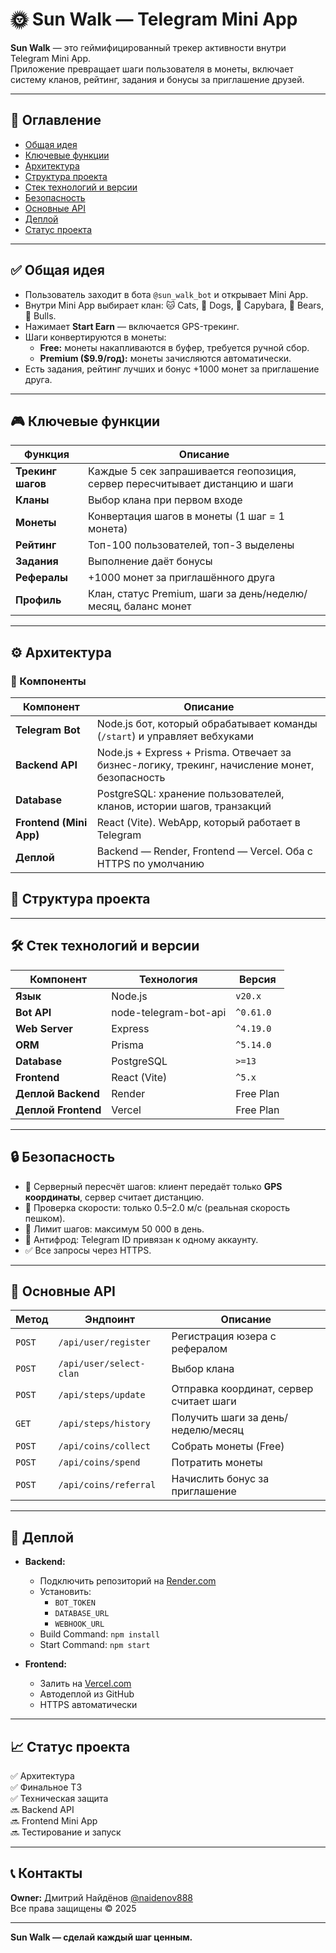 # 🌞 Sun Walk — Telegram Mini App

**Sun Walk** — это геймифицированный трекер активности внутри Telegram Mini App.  
Приложение превращает шаги пользователя в монеты, включает систему кланов, рейтинг, задания и бонусы за приглашение друзей.

---

## 📌 Оглавление

- [Общая идея](#общая-идея)
- [Ключевые функции](#ключевые-функции)
- [Архитектура](#архитектура)
- [Структура проекта](#структура-проекта)
- [Стек технологий и версии](#стек-технологий-и-версии)
- [Безопасность](#безопасность)
- [Основные API](#основные-api)
- [Деплой](#деплой)
- [Статус проекта](#статус-проекта)

---

## ✅ Общая идея

- Пользователь заходит в бота `@sun_walk_bot` и открывает Mini App.
- Внутри Mini App выбирает клан: 🐱 Cats, 🐶 Dogs, 🦫 Capybara, 🐻 Bears, 🐂 Bulls.
- Нажимает **Start Earn** — включается GPS-трекинг.
- Шаги конвертируются в монеты:
  - **Free:** монеты накапливаются в буфер, требуется ручной сбор.
  - **Premium ($9.9/год):** монеты зачисляются автоматически.
- Есть задания, рейтинг лучших и бонус +1000 монет за приглашение друга.

---

## 🎮 Ключевые функции

| Функция | Описание |
|---------|-----------|
| **Трекинг шагов** | Каждые 5 сек запрашивается геопозиция, сервер пересчитывает дистанцию и шаги |
| **Кланы** | Выбор клана при первом входе |
| **Монеты** | Конвертация шагов в монеты (1 шаг = 1 монета) |
| **Рейтинг** | Топ-100 пользователей, топ-3 выделены |
| **Задания** | Выполнение даёт бонусы |
| **Рефералы** | +1000 монет за приглашённого друга |
| **Профиль** | Клан, статус Premium, шаги за день/неделю/месяц, баланс монет |

---

## ⚙️ Архитектура

### 📂 Компоненты

| Компонент | Описание |
|-----------|-----------|
| **Telegram Bot** | Node.js бот, который обрабатывает команды (`/start`) и управляет вебхуками |
| **Backend API** | Node.js + Express + Prisma. Отвечает за бизнес-логику, трекинг, начисление монет, безопасность |
| **Database** | PostgreSQL: хранение пользователей, кланов, истории шагов, транзакций |
| **Frontend (Mini App)** | React (Vite). WebApp, который работает в Telegram |
| **Деплой** | Backend — Render, Frontend — Vercel. Оба с HTTPS по умолчанию |

## 📁 Структура проекта
---

## 🛠️ Стек технологий и версии

| Компонент | Технология | Версия |
|-----------|-------------|--------|
| **Язык** | Node.js | `v20.x` |
| **Bot API** | node-telegram-bot-api | `^0.61.0` |
| **Web Server** | Express | `^4.19.0` |
| **ORM** | Prisma | `^5.14.0` |
| **Database** | PostgreSQL | `>=13` |
| **Frontend** | React (Vite) | `^5.x` |
| **Деплой Backend** | Render | Free Plan |
| **Деплой Frontend** | Vercel | Free Plan |

---

## 🔒 Безопасность

- 🚫 Серверный пересчёт шагов: клиент передаёт только **GPS координаты**, сервер считает дистанцию.
- 🚫 Проверка скорости: только 0.5–2.0 м/с (реальная скорость пешком).
- 🚫 Лимит шагов: максимум 50 000 в день.
- 🚫 Антифрод: Telegram ID привязан к одному аккаунту.
- ✅ Все запросы через HTTPS.

---

## 🔑 Основные API

| Метод | Эндпоинт | Описание |
|-------|----------|----------|
| `POST` | `/api/user/register` | Регистрация юзера с рефералом |
| `POST` | `/api/user/select-clan` | Выбор клана |
| `POST` | `/api/steps/update` | Отправка координат, сервер считает шаги |
| `GET` | `/api/steps/history` | Получить шаги за день/неделю/месяц |
| `POST` | `/api/coins/collect` | Собрать монеты (Free) |
| `POST` | `/api/coins/spend` | Потратить монеты |
| `POST` | `/api/coins/referral` | Начислить бонус за приглашение |

---

## 🚀 Деплой

- **Backend:**
  - Подключить репозиторий на [Render.com](https://render.com)
  - Установить:
    - `BOT_TOKEN`
    - `DATABASE_URL`
    - `WEBHOOK_URL`
  - Build Command: `npm install`
  - Start Command: `npm start`

- **Frontend:**
  - Залить на [Vercel.com](https://vercel.com)
  - Автодеплой из GitHub
  - HTTPS автоматически

---

## 📈 Статус проекта

✅ Архитектура  
✅ Финальное ТЗ  
✅ Техническая защита  
🔜 Backend API  
🔜 Frontend Mini App  
🔜 Тестирование и запуск

---

## 📞 Контакты

**Owner:** Дмитрий Найдёнов [@naidenov888](https://t.me/naidenov88&)  
Все права защищены © 2025

---

**Sun Walk — сделай каждый шаг ценным.**
